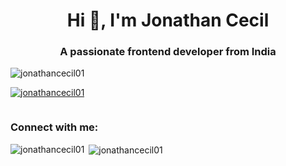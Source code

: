 <h1 align="center">Hi 👋, I'm Jonathan Cecil</h1>
<h3 align="center">A passionate frontend developer from India</h3>

<p align="left"> <img src="https://komarev.com/ghpvc/?username=jonathancecil01&label=Profile%20views&color=0e75b6&style=flat" alt="jonathancecil01" /> </p>

<p align="left"> <a href="https://github.com/ryo-ma/github-profile-trophy"><img src="https://github-profile-trophy.vercel.app/?username=jonathancecil01" alt="jonathancecil01" /></a> </p>

<p align="left"> <a href="https://twitter.com/" target="blank"><img src="https://img.shields.io/twitter/follow/?logo=twitter&style=for-the-badge" alt="" /></a> </p>

<h3 align="left">Connect with me:</h3>
<p align="left">
</p>

<p><img align="left" src="https://github-readme-stats.vercel.app/api/top-langs?username=jonathancecil01&show_icons=true&locale=en&layout=compact" alt="jonathancecil01" /></p>

<p>&nbsp;<img align="center" src="https://github-readme-stats.vercel.app/api?username=jonathancecil01&show_icons=true&locale=en" alt="jonathancecil01" /></p>

